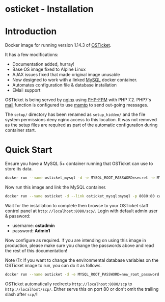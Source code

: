 osticket - Installation
===============

# Introduction

Docker image for running version 1.14.3 of [OSTicket](http://osticket.com/).


It has a few modifications:

  * Documentation added, hurray!
  * Base OS image fixed to Alpine Linux
  * AJAX issues fixed that made original image unusable
  * Now designed to work with a linked [MySQL](https://registry.hub.docker.com/u/library/mysql/) docker container.
  * Automates configuration file & database installation
  * EMail support

OSTicket is being served by [nginx](http://wiki.nginx.org/Main) using [PHP-FPM](http://php-fpm.org/) with PHP 7.2.
PHP7's [mail](http://php.net/manual/en/function.mail.php) function is configured to use [msmtp](http://msmtp.sourceforge.net/) to send out-going messages.

The `setup/` directory has been renamed as `setup_hidden/` and the file system permissions deny nginx access to this
location. It was not removed as the setup files are required as part of the automatic configuration during container
start.

# Quick Start

Ensure you have a MySQL 5+ container running that OSTicket can use to store its data.

```bash
docker run --name osticket_mysql -d -e MYSQL_ROOT_PASSWORD=secret -e MYSQL_USER=osticket -e MYSQL_PASSWORD=secret -e MYSQL_DATABASE=osticket mysql:5
```

Now run this image and link the MySQL container.

```bash
docker run --name osticket -d --link osticket_mysql:mysql -p 8080:80 campbellsoftwaresolutions/osticket
```

Wait for the installation to complete then browse to your OSTicket staff control panel at `http://localhost:8080/scp/`. Login with default admin user & password:

* username: **ostadmin**
* password: **Admin1**

Now configure as required. If you are intending on using this image in production, please make sure you change the
passwords above and read the rest of this documentation!

Note (1): If you want to change the environmental database variables on the OSTicket image to run, you can do it as follows.

```bash
docker run --name osticket -d -e MYSQL_ROOT_PASSWORD=new_root_password -e MYSQL_USER=new_root_user -e MYSQL_PASSWORD=new_secret -e MYSQL_DATABASE=osticket --link osticket_mysql:mysql -p 8080:80 campbellsoftwaresolutions/osticket
```

OSTicket automatically redirects `http://localhost:8080/scp` to `http://localhost/scp/`. Either serve this on port 80 or don't omit the
trailing slash after `scp/`!

